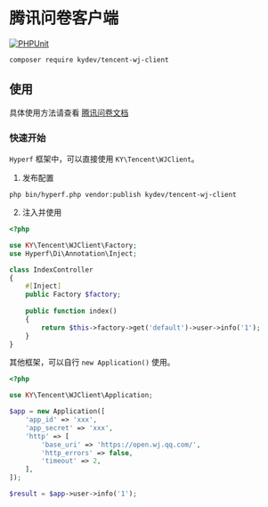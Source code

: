 # 腾讯问卷客户端

[![PHPUnit](https://github.com/kydever/tencent-wj-client/actions/workflows/test.yml/badge.svg)](https://github.com/kydever/tencent-wj-client/actions/workflows/test.yml)

```
composer require kydev/tencent-wj-client
```

## 使用

具体使用方法请查看 [腾讯问卷文档](https://wj.qq.com/docs/openapi)

### 快速开始

`Hyperf` 框架中，可以直接使用 `KY\Tencent\WJClient`。

1. 发布配置

```shell
php bin/hyperf.php vendor:publish kydev/tencent-wj-client
```

2. 注入并使用

```php
<?php

use KY\Tencent\WJClient\Factory;
use Hyperf\Di\Annotation\Inject;

class IndexController
{
    #[Inject]
    public Factory $factory;
    
    public function index()
    {
        return $this->factory->get('default')->user->info('1');
    }
}
```

其他框架，可以自行 `new Application()` 使用。

```php
<?php

use KY\Tencent\WJClient\Application;

$app = new Application([
    'app_id' => 'xxx',
    'app_secret' => 'xxx',
    'http' => [
        'base_uri' => 'https://open.wj.qq.com/',
        'http_errors' => false,
        'timeout' => 2,
    ],
]);

$result = $app->user->info('1');
```

